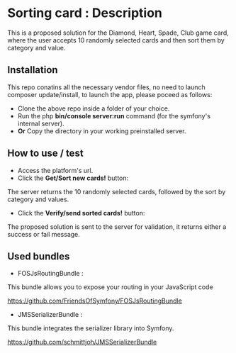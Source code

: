 Sorting card : Description
========================

This is a proposed solution for the Diamond, Heart, Spade, Club game card, where the user accepts 10 randomly selected cards and then sort them by category and value.

Installation
--------------

This repo conatins all the necessary vendor files, no need to launch composer update/install, to launch the app, please poceed as follows:
  * Clone the above repo inside a folder of your choice.
  * Run the php **bin/console server:run** command (for the symfony's internal server).
  * **Or** Copy the directory in your working preinstalled server.


How to use / test
-----------

* Access the platform's url.
* Click the **Get/Sort new cards!** button:

The server returns the 10 randomly selected cards, followed by the sort by category and values.

* Click the **Verify/send sorted cards!** button:

The proposed solution is sent to the server for validation, it returns either a success or fail message.

Used bundles
------------

* FOSJsRoutingBundle :

This bundle allows you to expose your routing in your JavaScript code

https://github.com/FriendsOfSymfony/FOSJsRoutingBundle

* JMSSerializerBundle : 

This bundle integrates the serializer library into Symfony.

https://github.com/schmittjoh/JMSSerializerBundle

